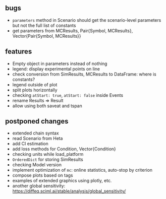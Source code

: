 ## bugs

- `parameters` method in Scenario should get the scenario-level parameters but not the full list of constants
- get parameters from MCResults, Pair{Symbol, MCResults}, Vector{Pair{Symbol, MCResults}}

## features

- Empty object in parameters instead of nothing
- legend: display experimental points on line
- check conversion from SimResults, MCResults to DataFrame: where is constants?
- legend outside of plot
- split plots horizontally
- checking `atStart: true`, `atStart: false` inside Events
- rename Results => Result
- allow using both saveat and tspan

## postponed changes

- extended chain syntax
- read Scenario from Heta
- add CI estimation
- add loss methods for Condition, Vector{Condition}
- checking units while load_platform
- `OrderedDict` for storing SimResults
- checking Model version
- implement optimization of `mc`: online statistics, auto-stop by criterion
- compose plots based on tags
- examples of extended graphics using plotly, etc.
- another global sensitivity: https://diffeq.sciml.ai/stable/analysis/global_sensitivity/
